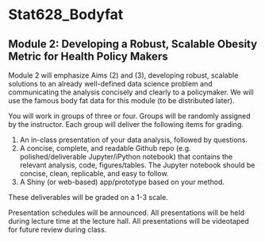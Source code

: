 # Stat628_Bodyfat
## Module 2: Developing a Robust, Scalable Obesity Metric for Health Policy Makers 

Module 2 will emphasize Aims (2) and (3), developing robust, scalable solutions to an already well-defined data science problem and communicating the analysis concisely and clearly to a policymaker. We will use the famous body fat data for this module (to be distributed later).

You will work in groups of three or four. Groups will be randomly assigned by the instructor. Each group will deliver the following items for grading.

1. An in-class presentation of your data analysis, followed by questions.
2. A concise, complete, and readable Github repo (e.g. polished/deliverable Jupyter/iPython notebook) that contains the relevant analysis, code, figures/tables. The Jupyter notebook should be concise, clean, replicable, and easy to follow.
3. A Shiny (or web-based) app/prototype based on your method.

These deliverables will be graded on a 1-3 scale.

Presentation schedules will be announced. All presentations will be held during lecture time at the lecture hall. All presentations will be videotaped for future review during class.
